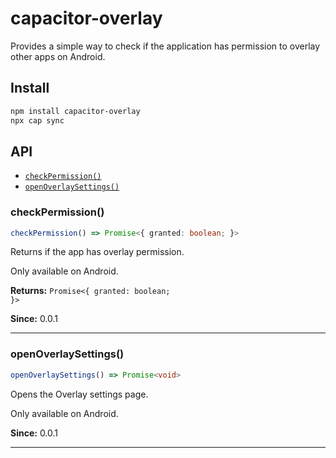 # capacitor-overlay

Provides a simple way to check if the application has permission to overlay other apps on Android.

## Install

```bash
npm install capacitor-overlay
npx cap sync
```

## API

<docgen-index>

* [`checkPermission()`](#checkpermission)
* [`openOverlaySettings()`](#openoverlaysettings)

</docgen-index>

<docgen-api>
<!--Update the source file JSDoc comments and rerun docgen to update the docs below-->

### checkPermission()

```typescript
checkPermission() => Promise<{ granted: boolean; }>
```

Returns if the app has overlay permission.

Only available on Android.

**Returns:** <code>Promise&lt;{ granted: boolean; }&gt;</code>

**Since:** 0.0.1

--------------------


### openOverlaySettings()

```typescript
openOverlaySettings() => Promise<void>
```

Opens the Overlay settings page.

Only available on Android.

**Since:** 0.0.1

--------------------

</docgen-api>
